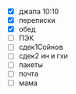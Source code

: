 - [x] джапа 10:10
- [x] переписки
- [x] обед
- [ ] ПЭК
- [ ] сдек1Сойнов
- [ ] сдек2 ин и гхи
- [ ] пакеты
- [ ] почта
- [ ] мама